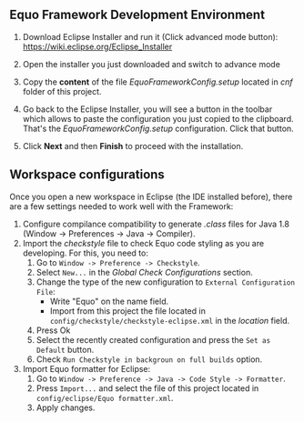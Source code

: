 ## Equo Framework Development Environment

1. Download Eclipse Installer and run it (Click advanced mode button):
   https://wiki.eclipse.org/Eclipse_Installer
  
2. Open the installer you just downloaded and switch to advance mode

3. Copy the **content** of the file _EquoFrameworkConfig.setup_ located in _cnf_ folder of this project.

4. Go back to the Eclipse Installer, you will see a button in the toolbar which allows to paste the configuration you just copied to the clipboard. That's the _EquoFrameworkConfig.setup_ configuration. Click that button.

5. Click **Next** and then **Finish** to proceed with the installation.

## Workspace configurations

Once you open a new workspace in Eclipse (the IDE installed before), there are a few settings needed to work well with the Framework:

1. Configure compilance compatibility to generate _.class_ files for Java 1.8 (Window -> Preferences -> Java -> Compiler).
2. Import the _checkstyle_ file to check Equo code styling as you are developing. For this, you need to:
   1. Go to `Window -> Preference -> Checkstyle`.
   2. Select `New...` in the _Global Check Configurations_ section.
   3. Change the type of the new configuration to `External Configuration File`:
      - Write "Equo" on the name field.
      - Import from this project the file located in `config/checkstyle/checkstyle-eclipse.xml` in the _location_ field.
   4. Press Ok
   5. Select the recently created configuration and press the `Set as Default` button.
   6. Check `Run Checkstyle in backgroun on full builds` option.
3. Import Equo formatter for Eclipse:
   1. Go to `Window -> Preference -> Java -> Code Style -> Formatter`.
   2. Press `Import...` and select the file of this project located in `config/eclipse/Equo formatter.xml`.
   3. Apply changes.